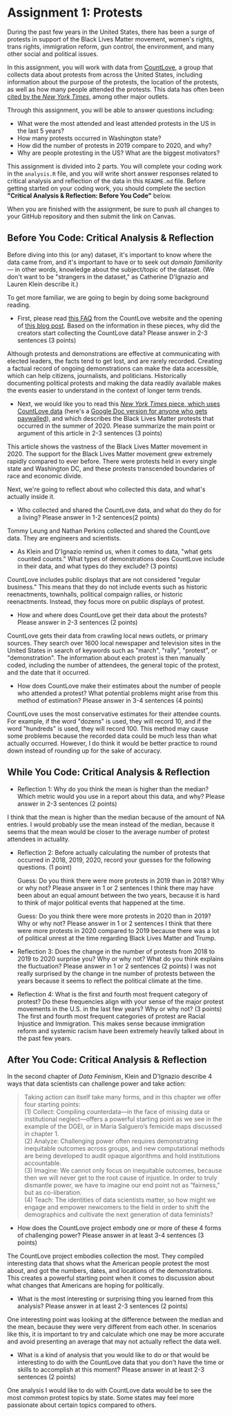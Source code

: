 # Assignment 1: Protests

During the past few years in the United States, there has been a surge of protests in support of the Black Lives Matter movement, women's rights, trans rights, immigration reform, gun control, the environment, and many other social and political issues.

In this assignment, you will work with data from [CountLove](https://countlove.org/), a group that collects data about protests from across the United States, including information about the purpose of the protests, the location of the protests, as well as how many people attended the protests. This data has often been [cited by the *New York Times*](https://www.nytimes.com/2020/08/28/us/black-lives-matter-protest.html), among other major outlets.

Through this assignment, you will be able to answer questions including:
- What were the most attended and least attended protests in the US in the last 5 years?
- How many protests occurred in Washington state?
- How did the number of protests in 2019 compare to 2020, and why?
- Why are people protesting in the US? What are the biggest motivators?


This assignment is divided into 2 parts. You will complete your coding work in the `analysis.R` file, and you will write short answer responses related to critical analysis and reflection of the data in this `README.md` file. Before getting started on your coding work, you should complete the section **"Critical Analysis & Reflection: Before You Code"** below.

When you are finished with the assignment, be sure to push all changes to your GitHub repository and then submit the link on Canvas.

## Before You Code: Critical Analysis & Reflection

Before diving into this (or any) dataset, it's important to know where the data came from, and it's important to have or to seek out _domain familiarity_ — in other words, knowledge about the subject/topic of the dataset. (We don't want to be "strangers in the dataset," as Catherine D'Ignazio and Lauren Klein describe it.)

To get more familiar, we are going to begin by doing some background reading.

- First, please read [this FAQ](https://countlove.org/faq.html) from the CountLove website and the opening of [this blog post](https://www.tommyleung.com/countLove/index.htm). Based on the information in these pieces, why did the creators start collecting the CountLove data? Please answer in 2-3 sentences (3 points)

Although protests and demonstrations are effective at communicating with elected leaders, the facts tend to get lost, and are rarely recorded. Creating a factual record of ongoing demonstrations can make the data accessible, which can help citizens, journalists, and politicians. Historically documenting political protests and making the data readily available makes the events easier to understand in the context of longer term trends.

- Next, we would like you to read this [*New York Times* piece, which uses CountLove data](https://www.nytimes.com/interactive/2020/06/13/us/george-floyd-protests-cities-photos.html) (here's a [Google Doc version for anyone who gets paywalled](https://docs.google.com/document/d/1sdjFsA5csYuH4plNEEk7WXT77K5h5ZuyW05CBwYdk6A/edit?usp=sharing)), and which describes the Black Lives Matter protests that occurred in the summer of 2020. Please summarize the main point or argument of this article in 2-3 sentences (3 points)

This article shows the vastness of the Black Lives Matter movement in 2020. The support for the Black Lives Matter movement grew extremely rapidly compared to ever before. There were protests held in every single state and Washington DC, and these protests transcended boundaries of race and economic divide. 

Next, we're going to reflect about who collected this data, and what's actually inside it.

- Who collected and shared the CountLove data, and what do they do for a living? Please answer in 1-2 sentences(2 points)

Tommy Leung and Nathan Perkins collected and shared the CountLove data. They are engineers and scientists.

- As Klein and D'Ignazio remind us, when it comes to data, "what gets counted counts." What types of demonstrations does CountLove include in their data, and what types do they exclude? (3 points)

CountLove includes public displays that are not considered "regular business." This means that they do not include events such as historic reenactments, townhalls, political compaign rallies, or historic reenactments. Instead, they focus more on public displays of protest.

- How and where does CountLove get their data about the protests? Please answer in 2-3 sentences (2 points)

CountLove gets their data from crawling local news outlets, or primary sources. They search over 1600 local newspaper and television sites in the United States in search of keywords such as "march", "rally", "protest", or "demonstration". The information about each protest is then manually coded, including the number of attendees, the general topic of the protest, and the date that it occurred. 

- How does CountLove make their estimates about the number of people who attended a protest? What potential problems might arise from this method of estimation? Please answer in 3-4 sentences (4 points)

CountLove uses the most conservative estimates for their attendee counts. For example, if the word "dozens" is used, they will record 10, and if the word "hundreds" is used, they will record 100. This method may cause some problems because the recorded data could be much less than what actually occurred. However, I do think it would be better practice to round down instead of rounding up for the sake of accuracy. 

## While You Code: Critical Analysis & Reflection

- Reflection 1: Why do you think the mean is higher than the median? Which metric would you use in a report about this data, and why? Please answer in 2-3 sentences (2 points)

I think that the mean is higher than the median because of the amount of NA entries. I would probably use the mean instead of the median, because it seems that the mean would be closer to the average number of protest attendees in actuality.

- Reflection 2: Before actually calculating the number of protests that occurred in 2018, 2019, 2020, record your guesses for the following questions. (1 point)

  Guess: Do you think there were more protests in 2019 than in 2018? Why or why not? Please answer in 1 or 2 sentences
I think there may have been about an equal amount between the two years, because it is hard to think of major political events that happened at the time.

  Guess: Do you think there were more protests in 2020 than in 2019? Why or why not? Please answer in 1 or 2 sentences
I think that there were more protests in 2020 compared to 2019 because there was a lot of political unrest at the time regarding Black Lives Matter and Trump.

- Reflection 3: Does the change in the number of protests from 2018 to 2019 to 2020 surprise you? Why or why not? What do you think explains the fluctuation? Please answer in 1 or 2 sentences (2 points)
I was not really surprised by the change in tne number of protests between the years because it seems to reflect the political climate at the time.

- Reflection 4: What is the first and fourth most frequent category of protest? Do these frequencies align with your sense of the major protest movements in the U.S. in the last few years? Why or why not? (3 points)
The first and fourth most frequent categories of protest are Racial Injustice and Immigration. This makes sense because immigration reform and systemic racism have been extremely heavily talked about in the past few years.

## After You Code: Critical Analysis & Reflection

In the second chapter of *Data Feminism*, Klein and D'Ignazio describe 4 ways that data scientists can challenge power and take action:
> Taking action can itself take many forms, and in this chapter we offer four starting points:  
> (1) Collect: Compiling counterdata—in the face of missing data or institutional neglect—offers a powerful starting point as we see in the example of the DGEI, or in María Salguero’s femicide maps discussed in chapter 1.  
> (2) Analyze: Challenging power often requires demonstrating inequitable outcomes across groups, and new computational methods are being developed to audit opaque algorithms and hold institutions accountable.  
> (3) Imagine: We cannot only focus on inequitable outcomes, because then we will never get to the root cause of injustice. In order to truly dismantle power, we have to imagine our end point not as “fairness,” but as co-liberation.  
> (4) Teach: The identities of data scientists matter, so how might we engage and empower newcomers to the field in order to shift the demographics and cultivate the next generation of data feminists?  

- How does the CountLove project embody one or more of these 4 forms of challenging power? Please answer in at least 3-4 sentences (3 points)

The CountLove project embodies collection the most. They compiled interesting data that shows what the American people protest the most about, and got the numbers, dates, and locations of the demonstrations. This creates a powerful starting point when it comes to discussion about what changes that Americans are hoping for politically.

- What is the most interesting or surprising thing you learned from this analysis? Please answer in at least 2-3 sentences (2 points)

One interesting point was looking at the difference between the median and the mean, because they were very different from each other. In scenarios like this, it is important to try and calculate which one may be more accurate and avoid presenting an average that may not actually reflect the data well. 

- What is a kind of analysis that you would like to do or that would be interesting to do with the CountLove data that you don't have the time or skills to accomplish at this moment? Please answer in at least 2-3 sentences (2 points)

One analysis I would like to do with CountLove data would be to see the most common protest topics by state. Some states may feel more passionate about certain topics compared to others. 